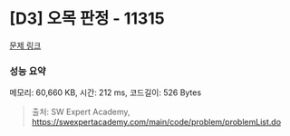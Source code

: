 # [D3] 오목 판정 - 11315 

[문제 링크](https://swexpertacademy.com/main/code/problem/problemDetail.do?contestProbId=AXaSUPYqPYMDFASQ) 

### 성능 요약

메모리: 60,660 KB, 시간: 212 ms, 코드길이: 526 Bytes



> 출처: SW Expert Academy, https://swexpertacademy.com/main/code/problem/problemList.do